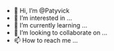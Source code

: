 - 👋 Hi, I’m @Patyvick
- 👀 I’m interested in ...
- 🌱 I’m currently learning ...
- 💞️ I’m looking to collaborate on ...
- 📫 How to reach me ...

<!---
Patyvick/Patyvick is a ✨ special ✨ repository because its `README.md` (this file) appears on your GitHub profile.
You can click the Preview link to take a look at your changes.
--->
